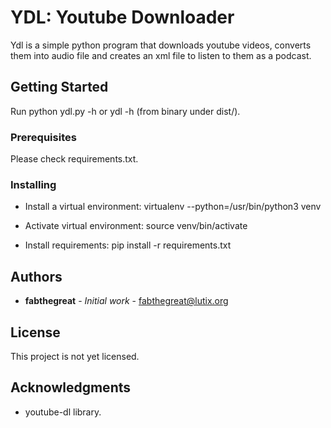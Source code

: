 # YDL: Youtube Downloader

Ydl is a simple python program that downloads youtube videos, converts them into
audio file and creates an xml file to listen to them as a podcast. 

## Getting Started

Run python ydl.py -h or ydl -h (from binary under dist/).

### Prerequisites

Please check requirements.txt.

### Installing

* Install a virtual environment:
virtualenv --python=/usr/bin/python3 venv

* Activate virtual environment:
source venv/bin/activate

* Install requirements:
pip install -r requirements.txt

## Authors

* **fabthegreat** - *Initial work* - fabthegreat@lutix.org

## License

This project is not yet licensed. 

## Acknowledgments

* youtube-dl library.

